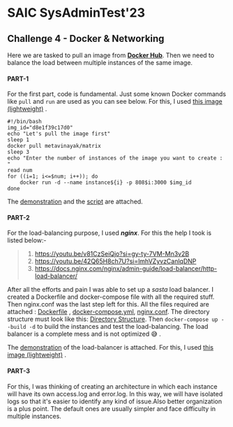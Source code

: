 # SAIC SysAdminTest'23

## Challenge 4 - Docker & Networking

Here we are tasked to pull an image from [**Docker Hub**](https://hub.docker.com/search?q=). Then we need to balance the load between multiple instances of the same image.


#### PART-1

For the first part, code is fundamental. Just some known Docker commands like `pull` and `run` are used as you can see below.
For this, I used [this image (lightweight)](https://hub.docker.com/r/metavinayak/matrix) .
~~~
#!/bin/bash
img_id="d8e1f39c17d0"
echo "Let's pull the image first"
sleep 1
docker pull metavinayak/matrix
sleep 3
echo "Enter the number of instances of the image you want to create : "
read num
for ((i=1; i<=$num; i++)); do
    docker run -d --name instance${i} -p 808$i:3000 $img_id
done
~~~
The [demonstration](Screenshots/part1demonstration.png) and the [script](part1initial.sh) are attached.

#### PART-2

For the load-balancing purpose, I used **_nginx_**. For this the help I took is listed below:-
>1. https://youtu.be/v81CzSeiQjo?si=gy-ty-7VM-Mn3v2B
>2. https://youtu.be/42Q65H8ch7U?si=lmhVZyvzCanlqDNP
>3. https://docs.nginx.com/nginx/admin-guide/load-balancer/http-load-balancer/

After all the efforts and pain I was able to set up a _sasta_ load balancer. I created a Dockerfile and docker-compose file with all the required stuff. Then nginx.conf was the last step left for this. All the files required are attached : [Dockerfile](Dockerfile) , [docker-compose.yml](docker-compose.yml), [nginx.conf](nginx.conf). The directory structure must look like this: [Directory Structure](Screenshots/folders.png). Then `docker-compose up --build -d` to build the instances and test the load-balancing. The load balancer is a complete mess and is not optimized  :sweat_smile:  .

The [demonstration](Screenshots/Loadbalancingdemonstration.mp4) of the load-balancer is attached. For this, I used [this image (lightweight)](https://hub.docker.com/r/metavinayak/matrix) .

#### PART-3

For this, I was thinking of creating an architecture in which each instance will have its own access.log and error.log. In this way, we will have isolated logs so that it's easier to identify any kind of issue.Also better organization is a plus point. The default ones are usually simpler and face difficulty in multiple instances.
